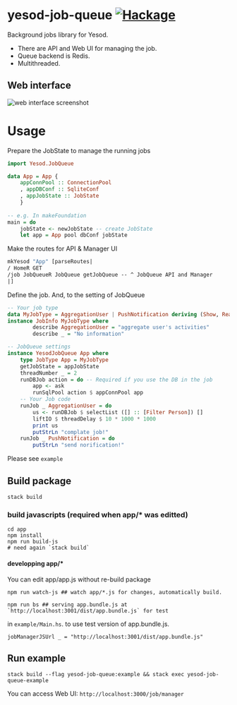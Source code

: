 # yesod-job-queue [![Hackage](https://img.shields.io/hackage/v/yesod-job-queue.svg?maxAge=25920)](https://hackage.haskell.org/package/yesod-job-queue)

Background jobs library for Yesod. 

- There are API and Web UI for managing the job.
- Queue backend is Redis. 
- Multithreaded.


## Web interface

![web interface screenshot](https://raw.githubusercontent.com/nakaji-dayo/yesod-job-queue/master/doc/yesod-job-queue-ss.png)

# Usage

Prepare the JobState to manage the running jobs
``` haskell
import Yesod.JobQueue

data App = App {
    appConnPool :: ConnectionPool
    , appDBConf :: SqliteConf
    , appJobState :: JobState
    }
    
-- e.g. In makeFoundation
main = do
    jobState <- newJobState -- create JobState
    let app = App pool dbConf jobState
```

Make the routes for API & Manager UI
``` haskell
mkYesod "App" [parseRoutes|
/ HomeR GET
/job JobQueueR JobQueue getJobQueue -- ^ JobQueue API and Manager
|]
```

Define the job. And, to the setting of JobQueue
``` haskell
-- Your job type
data MyJobType = AggregationUser | PushNotification deriving (Show, Read, Enum, Bounded)
instance JobInfo MyJobType where
        describe AggregationUser = "aggregate user's activities"
        describe _ = "No information"

-- JobQueue settings
instance YesodJobQueue App where
    type JobType App = MyJobType
    getJobState = appJobState
    threadNumber _ = 2
    runDBJob action = do -- Required if you use the DB in the job
        app <- ask
        runSqlPool action $ appConnPool app
    -- Your Job code
    runJob _ AggregationUser = do
        us <- runDBJob $ selectList ([] :: [Filter Person]) []
        liftIO $ threadDelay $ 10 * 1000 * 1000
        print us
        putStrLn "complate job!"
    runJob _ PushNotification = do
        putStrLn "send norification!"
```

Please see `example`


## Build package
```
stack build
```
### build javascripts (required when app/* was editted)
```
cd app
npm install
npm run build-js
# need again `stack build`
```
#### developping app/*
You can edit app/app.js without re-build package
```
npm run watch-js ## watch app/*.js for changes, automatically build.
```
```
npm run bs ## serving app.bundle.js at `http://localhost:3001/dist/app.bundle.js` for test
```
in `example/Main.hs`. to use test version of app.bundle.js.
```
jobManagerJSUrl _ = "http://localhost:3001/dist/app.bundle.js"
```

## Run example
```
stack build --flag yesod-job-queue:example && stack exec yesod-job-queue-example
```
You can access Web UI: `http://localhost:3000/job/manager`

